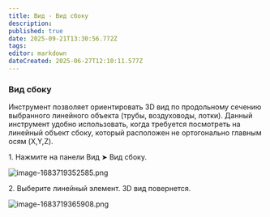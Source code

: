 ```yaml
---
title: Вид - Вид сбоку
description: 
published: true
date: 2025-09-21T13:30:56.772Z
tags: 
editor: markdown
dateCreated: 2025-06-27T12:10:11.577Z
---
```


### **Вид сбоку**

Инструмент позволяет ориентировать 3D вид по продольному сечению выбранного линейного объекта (трубы, воздуховоды, лотки). Данный инструмент удобно использовать, когда требуется посмотреть на линейный объект сбоку, который расположен не ортогонально главным осям (X,Y,Z).

1\. Нажмите на панели Вид ➤ Вид сбоку.

![image-1683719352585.png](https://lh7-rt.googleusercontent.com/docsz/AD_4nXegUHrz6kwlA9Ot14v8Dvhs0PyUrnr7-PijvStDG3UUTFoHJ0P5kL7s0HLoEhvRdJ-ePE2u_Xw2VRmp9SjVlTjkIENmhzSYNc8kPx6c_SXq-FDWpAYCIMh5Pr8bk6CcFlVzaUL3nBuoo7-t75rr8A?key=fYInNUzUNSYidVxnd6LK0g)

2\. Выберите линейный элемент. 3D вид повернется.

![image-1683719365908.png](https://lh7-rt.googleusercontent.com/docsz/AD_4nXdNI93rBCDMQKTxoJPq6GJNdyoKo6nPiWL0xTWQgRyU7LvlEPeyE7-3Ybb7H-7atrRSJiCUOQ-QQKmcmdxgO3SIKwpPUQ1N5Hm_Twrwt2K5H7eXdncjsBAbCJZUiTU_ogTMN4mNllfKb39ndltshA?key=fYInNUzUNSYidVxnd6LK0g)